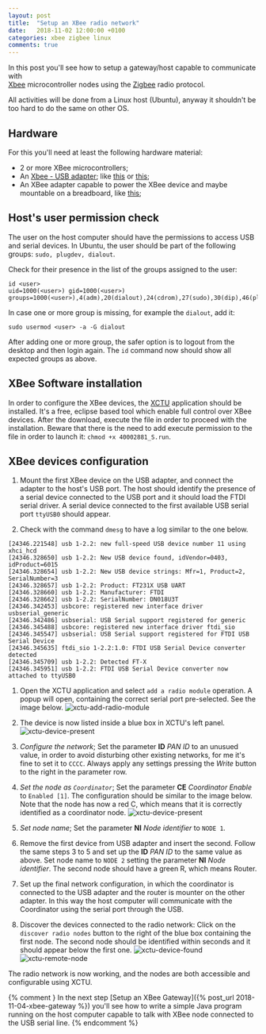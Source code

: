 ```yaml
---
layout: post
title:  "Setup an XBee radio network"
date:   2018-11-02 12:00:00 +0100
categories: xbee zigbee linux
comments: true
---
```


In this post you'll see how to setup a gateway/host capable to communicate with  
[Xbee](https://www.digi.com/xbee) microcontroller nodes using the 
[Zigbee](https://en.wikipedia.org/wiki/Zigbee) radio protocol.

All activities will be done from a Linux host (Ubuntu), anyway it shouldn't be too hard to 
do the same on other OS.


## Hardware

For this you'll need at least the following hardware material:
* 2 or more XBee microcontrollers;
* An [Xbee - USB adapter](https://www.google.com/search?q=xbee+usb+adapter);
like [this](https://www.sparkfun.com/products/11697) or [this](https://www.sparkfun.com/products/11812);
* An XBee adapter capable to power the XBee device and maybe mountable on a breadboard, like [this](https://www.sparkfun.com/products/11373);


## Host's user permission check

The user on the host computer should have the permissions to access USB and serial devices.
In Ubuntu, the user should be part of the following groups: `sudo, plugdev, dialout`.

Check for their presence in the list of the groups assigned to the user:
```
id <user>
uid=1000(<user>) gid=1000(<user>) groups=1000(<user>),4(adm),20(dialout),24(cdrom),27(sudo),30(dip),46(plugdev)
```
In case one or more group is missing, for example the `dialout`, add it:
```
sudo usermod <user> -a -G dialout
```
After adding one or more group, the safer option is to logout from the desktop and then login again. The `id` command now should show all expected groups as above.


## XBee Software installation

In order to configure the XBee devices, the [XCTU](https://www.digi.com/products/xbee-rf-solutions/xctu-software/xctu) application should be installed.
It's a free, eclipse based tool which enable full control over XBee devices.
After the download, execute the file in order to proceed with the installation.
Beware that there is the need to add execute permission to the file in order to launch it: `chmod +x 40002881_S.run`.


## XBee devices configuration

1. Mount the first XBee device on the USB adapter, and connect the adapter to the host's USB port.
The host should identify the presence of a serial device connected to the USB port and it should load the FTDI serial driver.
A serial device connected to the first available USB serial port `ttyUSB0` should appear.

1. Check with the command `dmesg` to have a log similar to the one below.
```
[24346.221548] usb 1-2.2: new full-speed USB device number 11 using xhci_hcd
[24346.328650] usb 1-2.2: New USB device found, idVendor=0403, idProduct=6015
[24346.328654] usb 1-2.2: New USB device strings: Mfr=1, Product=2, SerialNumber=3
[24346.328657] usb 1-2.2: Product: FT231X USB UART
[24346.328660] usb 1-2.2: Manufacturer: FTDI
[24346.328662] usb 1-2.2: SerialNumber: DN018U3T
[24346.342453] usbcore: registered new interface driver usbserial_generic
[24346.342486] usbserial: USB Serial support registered for generic
[24346.345488] usbcore: registered new interface driver ftdi_sio
[24346.345547] usbserial: USB Serial support registered for FTDI USB Serial Device
[24346.345635] ftdi_sio 1-2.2:1.0: FTDI USB Serial Device converter detected
[24346.345709] usb 1-2.2: Detected FT-X
[24346.345951] usb 1-2.2: FTDI USB Serial Device converter now attached to ttyUSB0
```

1. Open the XCTU application and select `add a radio module` operation. A popup will open, containing the correct serial port pre-selected. See the image below.
![xctu-add-radio-module](/assets/xctu-add-radio-module.png)

1. The device is now listed inside a blue box in XCTU's left panel.
![xctu-device-present](/assets/xctu-device-present.png)

1. _Configure the network_; Set the parameter **ID** _PAN ID_ to an unusued value, in order to avoid disturbing other existing networks, for me it's fine to set it to `CCCC`. Always apply any settings pressing the _Write_ button to the right in the parameter row.

1. _Set the node as `Coordinator`_; Set the parameter **CE** _Coordinator Enable_ to `Enabled [1]`. The configuration should be similar to the image below. Note that the node has now a red C, which means that it is correctly identified as a coordinator node.
![xctu-device-present](/assets/xctu-coordinator.png)

1. _Set node name_; Set the parameter **NI** _Node identifier_  to `NODE 1`.

1. Remove the first device from USB adapter and insert the second. Follow the same steps 3 to 5 and set up the **ID** _PAN ID_ to the same value as above. 
Set node name to `NODE 2` setting the parameter **NI** _Node identifier_.
The second node should have a green R, which means Router.

1. Set up the final network configuration, in which the coordinator is connected to the USB adapter and the router is mounter on the other adapter. In this way the host computer will communicate with the Coordinator using the serial port through the USB.

1. Discover the devices connected to the radio network: Click on the `discover radio nodes` button to the right of the blue box containing the first node.
The second node should be identified within seconds and it should appear below the first one.
![xctu-device-found](/assets/xctu-device-found.png)
![xctu-remote-node](/assets/xctu-remote-node.png)


The radio network is now working, and the nodes are both accessible and configurable using XCTU.


{% comment }
In the next step [Setup an XBee Gateway]({% post_url 2018-11-04-xbee-gateway %}) you'll see how to write a simple Java program running on the host computer capable to talk with XBee node connected to the USB serial line.
{% endcomment %}